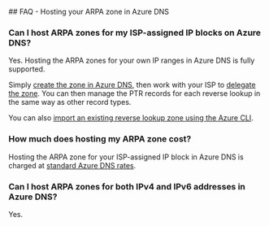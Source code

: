 <BR> 
## FAQ - Hosting your ARPA zone in Azure DNS

### Can I host ARPA zones for my ISP-assigned IP blocks on Azure DNS?
Yes. Hosting the ARPA zones for your own IP ranges in Azure DNS is fully supported.

Simply [create the zone in Azure DNS](dns-getstarted-create-dnszone.md), then work with your ISP to [delegate the zone](dns-domain-delegation.md).  You can then manage the PTR records for each reverse lookup in the same way as other record types.

You can also [import an existing reverse lookup zone using the Azure CLI](dns-import-export.md).

### How much does hosting my ARPA zone cost?
Hosting the ARPA zone for your ISP-assigned IP block in Azure DNS is charged at [standard Azure DNS rates](https://azure.microsoft.com/pricing/details/dns/).

### Can I host ARPA zones for both IPv4 and IPv6 addresses in Azure DNS?
Yes.